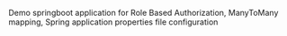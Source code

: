 Demo springboot application for Role Based Authorization, ManyToMany mapping, Spring application properties file configuration
